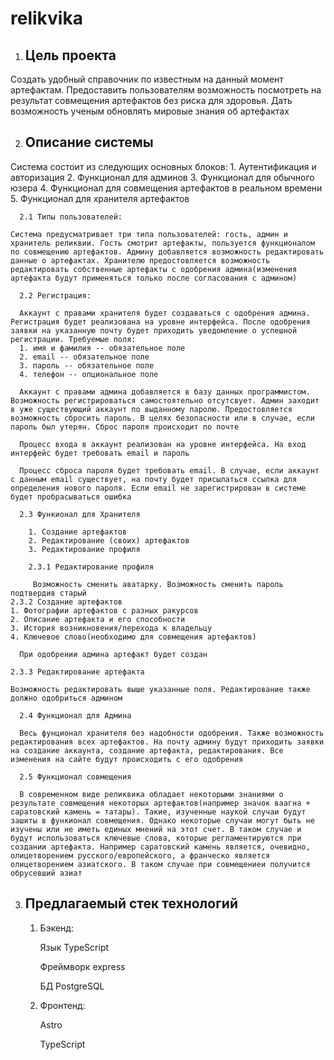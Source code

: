 # relikvika

1. ## Цель проекта
Создать удобный справочник по известным на данный момент артефактам. Предоставить пользователям возможность посмотреть на результат совмещения артефактов без риска для здоровья. Дать возможность ученым обновлять мировые знания об артефактах


2. ## Описание системы
Система состоит из следующих основных блоков:
	1. Аутентификация и авторизация
	2. Функционал для админов
	3. Функционал для обычного юзера
	4. Функционал для совмещения артефактов в реальном времени
	5. Функционал для хранителя артефактов

      2.1 Типы пользователей:

	Система предусматривает три типа пользователей: гость, админ и хранитель реликвии. Гость смотрит артефакты, пользуется функционалом по совмещению артефактов. Админу добавляется возможность редактировать данные о артефактах. Хранителю предостовляется возможность редактировать собственные артефакты с одобрения админа(изменения артефакта будут применяться только после согласования с админом)
	 
      2.2 Регистрация:

      Аккаунт с правами хранителя будет создаваться с одобрения админа. Регистрация будет реализована на уровне интерфейса. После одобрения заявки на указанную почту будет приходить уведомление о успешной регистрации. Требуемые поля:
      1. имя и фамилия -- обязательное поле
      2. email -- обязательное поле
      3. пароль -- обязательное поле
      4. телефон -- опциональное поле

      Аккаунт с правами админа добавляется в базу данных программистом. Возможность регистрироваться самостоятельно отсутсвует. Админ заходит в уже существующий аккаунт по выданному паролю. Предостовляется возможность сбросить пароль. В целях безопасности или в случае, если пароль был утерян. Сброс пароля происходит по почте

      Процесс входа в аккаунт реализован на уровне интерфейса. На вход интерфейс будет требовать email и пароль

      Процесс сброса пароля будет требовать email. В случае, если аккаунт с данным email существует, на почту будет присылаться ссылка для определения нового пароля. Если email не зарегистрирован в системе будет пробрасываться ошибка

      2.3 Функионал для Хранителя
      
        1. Создание артефактов
        2. Редактирование (своих) артефактов
        3. Редактирование профиля 

      	2.3.1 Редактирование профиля
		
		 Возможность сменить аватарку. Возможность сменить пароль подтвердив старый
	2.3.2 Создание артефактов
	1. Фотографии артефактов с разных ракурсов
	2. Описание артефакта и его способности
	3. История возникновения/перехода к владельцу
	4. Ключевое слово(необходимо для совмещения артефактов)

	  При одобрении админа артефакт будет создан

	2.3.3 Редактирование артефакта

	Возможность редактировать выше указанные поля. Редактирование также должно одобриться админом

      2.4 Функционал для Админа

      Весь фунционал хранителя без надобности одобрения. Также возможность редактирования всех артефактов. На почту админу будут приходить заявки на создание аккаунта, создание артефакта, редактирования. Все изменения на сайте будут происходить с его одобрения

      2.5 Функционал совмещения

      В современном виде реликвика обладает некоторыми знаниями о результате совмещения некоторых артефактов(например значок ваагна + саратовский камень = татары). Такие, изученные наукой случаи будут зашиты в функионал совмещения. Однако некоторые случаи могут быть не изучены или не иметь единых мнений на этот счет. В таком случае и будут использоваться ключевые слова, которые регламентируются при создании артефакта. Например саратовский камень является, очевидно, олицетворением русского/европейского, а франческо является олицетворением азиатского. В таком случае при совмещениеи получится обрусевший азиат

3. ## Предлагаемый стек технологий

	1. Бэкенд:

		Язык TypeScript

		Фреймворк express

		БД PostgreSQL
	2. Фронтенд:
	
		Astro
	
		TypeScript

 
